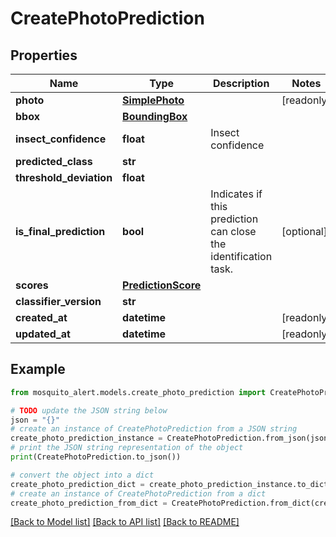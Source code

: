 # CreatePhotoPrediction


## Properties

Name | Type | Description | Notes
------------ | ------------- | ------------- | -------------
**photo** | [**SimplePhoto**](SimplePhoto.md) |  | [readonly] 
**bbox** | [**BoundingBox**](BoundingBox.md) |  | 
**insect_confidence** | **float** | Insect confidence | 
**predicted_class** | **str** |  | 
**threshold_deviation** | **float** |  | 
**is_final_prediction** | **bool** | Indicates if this prediction can close the identification task. | [optional] 
**scores** | [**PredictionScore**](PredictionScore.md) |  | 
**classifier_version** | **str** |  | 
**created_at** | **datetime** |  | [readonly] 
**updated_at** | **datetime** |  | [readonly] 

## Example

```python
from mosquito_alert.models.create_photo_prediction import CreatePhotoPrediction

# TODO update the JSON string below
json = "{}"
# create an instance of CreatePhotoPrediction from a JSON string
create_photo_prediction_instance = CreatePhotoPrediction.from_json(json)
# print the JSON string representation of the object
print(CreatePhotoPrediction.to_json())

# convert the object into a dict
create_photo_prediction_dict = create_photo_prediction_instance.to_dict()
# create an instance of CreatePhotoPrediction from a dict
create_photo_prediction_from_dict = CreatePhotoPrediction.from_dict(create_photo_prediction_dict)
```
[[Back to Model list]](../README.md#documentation-for-models) [[Back to API list]](../README.md#documentation-for-api-endpoints) [[Back to README]](../README.md)


